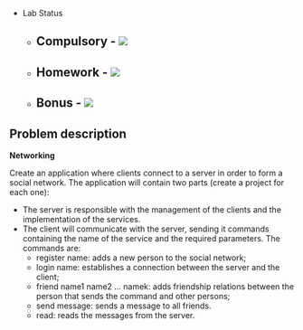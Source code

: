 - Lab Status

    - Compulsory - ![](https://us-central1-progress-markdown.cloudfunctions.net/progress/100)
      - 
    - Homework - ![](https://us-central1-progress-markdown.cloudfunctions.net/progress/0)
      - 
    - Bonus - ![](https://us-central1-progress-markdown.cloudfunctions.net/progress/0)
      - 

## Problem description

**Networking**

Create an application where clients connect to a server in order to form a social network. The application will contain two parts (create a project for each one):

* The server is responsible with the management of the clients and the implementation of the services.
* The client will communicate with the server, sending it commands containing the name of the service and the required parameters. The commands are:
  - register name: adds a new person to the social network;
  - login name: establishes a connection between the server and the client;
  - friend name1 name2 ... namek: adds friendship relations between the person that sends the command and other persons;
  - send message: sends a message to all friends.
  - read: reads the messages from the server.